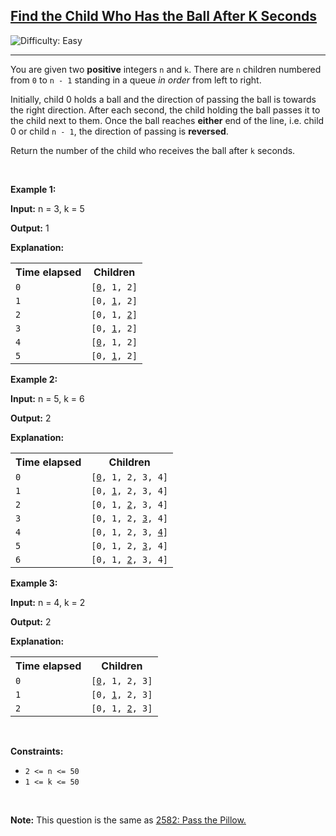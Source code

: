 <h2><a href="https://leetcode.com/problems/find-the-child-who-has-the-ball-after-k-seconds">Find the Child Who Has the Ball After K Seconds</a></h2> <img src='https://img.shields.io/badge/Difficulty-Easy-brightgreen' alt='Difficulty: Easy' /><hr><p>You are given two <strong>positive</strong> integers <code>n</code> and <code>k</code>. There are <code>n</code> children numbered from <code>0</code> to <code>n - 1</code> standing in a queue <em>in order</em> from left to right.</p>

<p>Initially, child 0 holds a ball and the direction of passing the ball is towards the right direction. After each second, the child holding the ball passes it to the child next to them. Once the ball reaches <strong>either</strong> end of the line, i.e. child 0 or child <code>n - 1</code>, the direction of passing is <strong>reversed</strong>.</p>

<p>Return the number of the child who receives the ball after <code>k</code> seconds.</p>

<p>&nbsp;</p>
<p><strong class="example">Example 1:</strong></p>

<div class="example-block">
<p><strong>Input:</strong> <span class="example-io">n = 3, k = 5</span></p>

<p><strong>Output:</strong> <span class="example-io">1</span></p>

<p><strong>Explanation:</strong></p>

<table>
	<tbody>
		<tr>
			<th>Time elapsed</th>
			<th>Children</th>
		</tr>
		<tr>
			<td><code>0</code></td>
			<td><code>[<u>0</u>, 1, 2]</code></td>
		</tr>
		<tr>
			<td><code>1</code></td>
			<td><code>[0, <u>1</u>, 2]</code></td>
		</tr>
		<tr>
			<td><code>2</code></td>
			<td><code>[0, 1, <u>2</u>]</code></td>
		</tr>
		<tr>
			<td><code>3</code></td>
			<td><code>[0, <u>1</u>, 2]</code></td>
		</tr>
		<tr>
			<td><code>4</code></td>
			<td><code>[<u>0</u>, 1, 2]</code></td>
		</tr>
		<tr>
			<td><code>5</code></td>
			<td><code>[0, <u>1</u>, 2]</code></td>
		</tr>
	</tbody>
</table>
</div>

<p><strong class="example">Example 2:</strong></p>

<div class="example-block">
<p><strong>Input:</strong> <span class="example-io">n = 5, k = 6</span></p>

<p><strong>Output:</strong> <span class="example-io">2</span></p>

<p><strong>Explanation:</strong></p>

<table>
	<tbody>
		<tr>
			<th>Time elapsed</th>
			<th>Children</th>
		</tr>
		<tr>
			<td><code>0</code></td>
			<td><code>[<u>0</u>, 1, 2, 3, 4]</code></td>
		</tr>
		<tr>
			<td><code>1</code></td>
			<td><code>[0, <u>1</u>, 2, 3, 4]</code></td>
		</tr>
		<tr>
			<td><code>2</code></td>
			<td><code>[0, 1, <u>2</u>, 3, 4]</code></td>
		</tr>
		<tr>
			<td><code>3</code></td>
			<td><code>[0, 1, 2, <u>3</u>, 4]</code></td>
		</tr>
		<tr>
			<td><code>4</code></td>
			<td><code>[0, 1, 2, 3, <u>4</u>]</code></td>
		</tr>
		<tr>
			<td><code>5</code></td>
			<td><code>[0, 1, 2, <u>3</u>, 4]</code></td>
		</tr>
		<tr>
			<td><code>6</code></td>
			<td><code>[0, 1, <u>2</u>, 3, 4]</code></td>
		</tr>
	</tbody>
</table>
</div>

<p><strong class="example">Example 3:</strong></p>

<div class="example-block">
<p><strong>Input:</strong> <span class="example-io">n = 4, k = 2</span></p>

<p><strong>Output:</strong> <span class="example-io">2</span></p>

<p><strong>Explanation:</strong></p>

<table>
	<tbody>
		<tr>
			<th>Time elapsed</th>
			<th>Children</th>
		</tr>
		<tr>
			<td><code>0</code></td>
			<td><code>[<u>0</u>, 1, 2, 3]</code></td>
		</tr>
		<tr>
			<td><code>1</code></td>
			<td><code>[0, <u>1</u>, 2, 3]</code></td>
		</tr>
		<tr>
			<td><code>2</code></td>
			<td><code>[0, 1, <u>2</u>, 3]</code></td>
		</tr>
	</tbody>
</table>
</div>

<p>&nbsp;</p>
<p><strong>Constraints:</strong></p>

<ul>
	<li><code>2 &lt;= n &lt;= 50</code></li>
	<li><code>1 &lt;= k &lt;= 50</code></li>
</ul>

<p>&nbsp;</p>
<p><strong>Note:</strong> This question is the same as <a href="https://leetcode.com/problems/pass-the-pillow/description/" target="_blank"> 2582: Pass the Pillow.</a></p>
